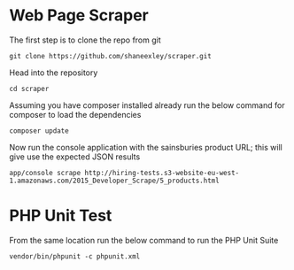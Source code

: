 # Web Page Scraper

The first step is to clone the repo from git
```
git clone https://github.com/shaneexley/scraper.git
```

Head into the repository

```
cd scraper
```

Assuming you have composer installed already run the below command for composer to load the dependencies

```
composer update
```

Now run the console application with the sainsburies product URL; this will give use the expected JSON results

```
app/console scrape http://hiring-tests.s3-website-eu-west-1.amazonaws.com/2015_Developer_Scrape/5_products.html

```

# PHP Unit Test

From the same location run the below command to run the PHP Unit Suite

```
vendor/bin/phpunit -c phpunit.xml
```
